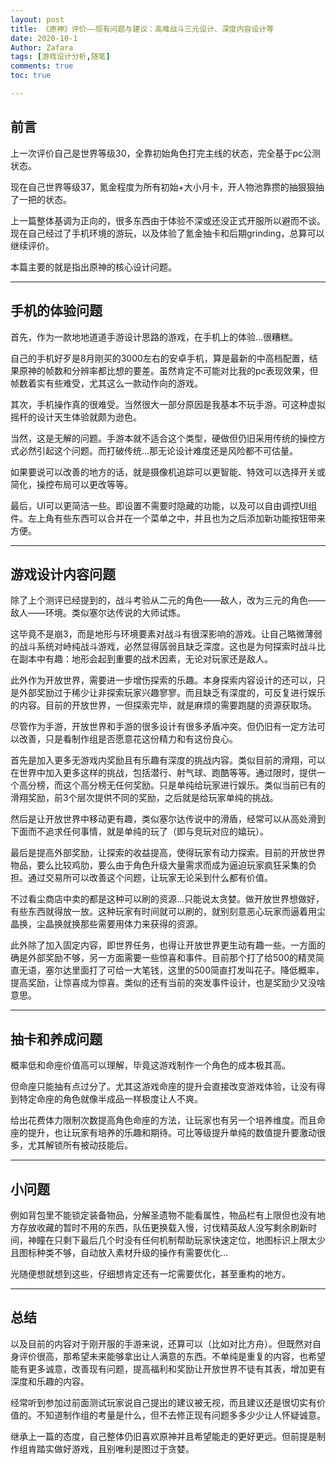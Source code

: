 ```yaml
---
layout: post
title: 《原神》评价——现有问题与建议：高难战斗三元设计、深度内容设计等
date: 2020-10-1
Author: Zafara
tags: [游戏设计分析,随笔]
comments: true
toc: true

---
```


## 前言

上一次评价自己是世界等级30，全靠初始角色打完主线的状态，完全基于pc公测状态。

现在自己世界等级37，氪金程度为所有初始+大小月卡，开人物池靠攒的抽狠狠抽了一把的状态。

上一篇整体基调为正向的，很多东西由于体验不深或还没正式开服所以避而不谈。现在自己经过了手机环境的游玩，以及体验了氪金抽卡和后期grinding，总算可以继续评价。

本篇主要的就是指出原神的核心设计问题。

-----------------------

## 手机的体验问题

首先，作为一款地地道道手游设计思路的游戏，在手机上的体验…很糟糕。

自己的手机好歹是8月刚买的3000左右的安卓手机，算是最新的中高档配置，结果原神的帧数和分辨率都比想的要差。虽然肯定不可能对比我的pc表现效果，但帧数着实有些难受，尤其这么一款动作向的游戏。

其次，手机操作真的很难受。当然很大一部分原因是我基本不玩手游。可这种虚拟摇杆的设计天生体验就颇为逊色。

当然，这是无解的问题。手游本就不适合这个类型，硬做但仍旧采用传统的操控方式必然引起这个问题。而打破传统…那无论设计难度还是风险都不可估量。

如果要说可以改善的地方的话，就是摄像机追踪可以更智能、特效可以选择开关或简化，操控布局可以更改等等。

最后，UI可以更简洁一些。即设置不需要时隐藏的功能，以及可以自由调控UI组件。左上角有些东西可以合并在一个菜单之中，并且也为之后添加新功能按钮带来方便。

-----------------------

## 游戏设计内容问题

除了上个测评已经提到的，战斗考验从二元的角色——敌人，改为三元的角色——敌人——环境。类似塞尔达传说的大师试炼。

这毕竟不是崩3，而是地形与环境要素对战斗有很深影响的游戏。让自己略微薄弱的战斗系统对峙纯战斗游戏，必然显得孱弱且缺乏深度。这也是为何探索时战斗比在副本中有趣：地形会起到重要的战术因素，无论对玩家还是敌人。

此外作为开放世界，需要进一步增伤探索的乐趣。本身探索内容设计的还可以，只是外部奖励过于稀少让非探索玩家兴趣寥寥。而且缺乏有深度的，可反复进行娱乐的内容。目前的开放世界，一但探索完毕，就是麻烦的需要跑腿的资源获取场。

尽管作为手游，开放世界和手游的很多设计有很多矛盾冲突。但仍旧有一定方法可以改善，只是看制作组是否愿意花这份精力和有这份良心。

首先是加入更多无游戏内奖励且有乐趣有深度的挑战内容。类似目前的滑翔，可以在世界中加入更多这样的挑战，包括潜行、射气球、跑酷等等。通过限时，提供一个高分榜，而这个高分榜无任何奖励。只是单纯给玩家进行娱乐。类似当前已有的滑翔奖励，前3个层次提供不同的奖励，之后就是给玩家单纯的挑战。

然后是让开放世界中移动更有趣，类似塞尔达传说中的滑盾，经常可以从高处滑到下面而不追求任何事情，就是单纯的玩了（即与竞玩对应的嬉玩）。

最后是提高外部奖励，让探索的收益提高，使得玩家有动力探索。目前的开放世界物品，要么比较鸡肋，要么由于角色升级大量需求而成为逼迫玩家疯狂采集的负担。通过交易所可以改善这个问题，让玩家无论采到什么都有价值。

不过看尘商店中卖的都是这种可以刷的资源…只能说太贪婪。做开放世界想做好，有些东西就得放一放。这种玩家有时间就可以刷的，就别刻意恶心玩家而逼着用尘晶换，尘晶换就换那些需要用体力来获得的资源。

此外除了加入固定内容，即世界任务，也得让开放世界更生动有趣一些。一方面的确是外部奖励不够，另一方面需要一些惊喜和事件。目前那个打了给500的精灵简直无语，塞尔达里面打了可给一大笔钱，这里的500简直打发叫花子。降低概率，提高奖励，让惊喜成为惊喜。类似的还有当前的突发事件设计，也是奖励少又没啥意思。

-----------------------

## 抽卡和养成问题

概率低和命座价值高可以理解，毕竟这游戏制作一个角色的成本极其高。

但命座只能抽有点过分了。尤其这游戏命座的提升会直接改变游戏体验，让没有得到特定命座的角色就像半成品一样极度让人不爽。

给出花费体力限制次数提高角色命座的方法，让玩家也有另一个培养维度。而且命座的提升，也让玩家有培养的乐趣和期待。可比等级提升单纯的数值提升要激动很多，尤其解锁所有被动技能后。

-----------------------

## 小问题

例如背包里不能锁定装备物品，分解圣遗物不能看属性，物品栏有上限但也没有地方存放收藏的暂时不用的东西，队伍更换载入慢，讨伐精英敌人没写剩余刷新时间，神瞳在只剩下最后几个时没有任何机制帮助玩家快速定位，地图标识上限太少且图标种类不够，自动放入素材升级的操作有需要优化…

光随便想就想到这些，仔细想肯定还有一坨需要优化，甚至重构的地方。

-----------------------

## 总结

以及目前的内容对于刚开服的手游来说，还算可以（比如对比方舟）。但既然对自身评价很高，那希望未来能够拿出让人满意的东西。不单纯是重复的内容，也希望能有更多诚意，改善现有问题，提高福利和奖励让开放世界不徒有其表，增加更有深度和乐趣的内容。

经常听到参加过前面测试玩家说自己提出的建议被无视，而且建议还是很切实有价值的。不知道制作组的考量是什么，但不去修正现有问题多多少少让人怀疑诚意。

继承上一篇的态度，自己整体仍旧喜欢原神并且希望能走的更好更远。但前提是制作组肯踏实做好游戏，且别唯利是图过于贪婪。
